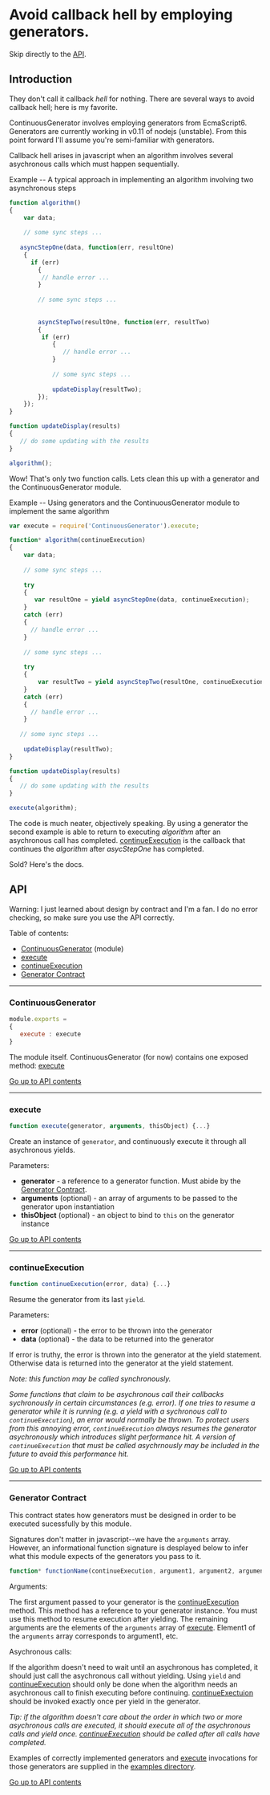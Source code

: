 Avoid callback hell by employing generators.
====

Skip directly to the [API](#api).

## Introduction

They don't call it callback *hell* for nothing. There are several ways to avoid callback hell; here is my favorite.

ContinuousGenerator involves employing generators from EcmaScript6. Generators are currently working in v0.11 of nodejs (unstable). From this point forward I'll assume you're semi-familiar with generators.

Callback hell arises in javascript when an algorithm involves several asychronous calls which must happen sequentially.

Example -- A typical approach in implementing an algorithm involving two asynchronous steps
```javascript
function algorithm()
{
    var data;
    
    // some sync steps ...
  
   asyncStepOne(data, function(err, resultOne)
    {
      if (err)
        {
         // handle error ...
        }
            
        // some sync steps ...
        
        
        asyncStepTwo(resultOne, function(err, resultTwo)
        {
         if (err)
            {
               // handle error ...
            }
            
            // some sync steps ...
            
            updateDisplay(resultTwo);
        });
    });
}

function updateDisplay(results)
{
   // do some updating with the results
}

algorithm();
```

Wow! That's only two function calls. Lets clean this up with a generator and the ContinuousGenerator module.

Example -- Using generators and the ContinuousGenerator module to implement the same algorithm
```javascript
var execute = require('ContinuousGenerator').execute;

function* algorithm(continueExecution)
{
    var data;
    
    // some sync steps ...
  
    try
    {
       var resultOne = yield asyncStepOne(data, continueExecution);
    }
    catch (err)
    {
      // handle error ...
    }
    
    // some sync steps ...
    
    try
    {
        var resultTwo = yield asyncStepTwo(resultOne, continueExecution); 
    }
    catch (err)
    {
      // handle error ...
    }
    
   // some sync steps ...
            
    updateDisplay(resultTwo);
}

function updateDisplay(results)
{
   // do some updating with the results
}

execute(algorithm);
```
The code is much neater, objectively speaking. By using a generator the second example is able to return to executing *algorithm* 
after an asychronous call has completed. [continueExecution](#continueexecution) is the callback that continues the *algorithm* after *asycStepOne* has completed.

Sold? Here's the docs.

## <a name="api"></a> API
Warning: I just learned about design by contract and I'm a fan. I do no error checking, so make sure you use the API correctly.

Table of contents:

* [ContinuousGenerator](#continuousgenerator) (module)
* [execute](#execute)
* [continueExecution](#continueExecution)
* [Generator Contract](#generator-contract)

---

### <a name="continuousgenerator"></a> ContinuousGenerator

```javascript
module.exports =
{
   execute : execute
}
```

The module itself. ContinuousGenerator (for now) contains one exposed method: [execute](#execute)

[Go up to API contents](#api)

---

### execute

```javascript
function execute(generator, arguments, thisObject) {...}
```

Create an instance of `generator`, and continuously execute it through all asychronous yields.

Parameters:

* **generator** - a reference to a generator function. Must abide by the [Generator Contract](#generator-contract).
* **arguments** (optional) - an array of arguments to be passed to the generator upon instantiation
* **thisObject** (optional) - an object to bind to `this` on the generator instance

[Go up to API contents](#api)

---

### <a name="continueexecution"></a> continueExecution

```javascript
function continueExecution(error, data) {...}
```

Resume the generator from its last `yield`.

Parameters:

* **error** (optional) - the error to be thrown into the generator
* **data** (optional) - the data to be returned into the generator

If error is truthy, the error is thrown into the generator at the yield statement. Otherwise data is returned into the generator at the yield statement.

*Note: this function may be called synchronously.*

*Some functions that claim to be asychronous call their callbacks sychronously in certain circumstances (e.g. error). If one tries to resume a generator while it is running (e.g. a yield with a sychronous call to `continueExecution`), an error would normally be thrown. To protect users from this annoying error, `continueExecution` always resumes the generator asychronously which introduces slight performance hit. A version of `continueExecution` that must be called asychrnously may be included in the future to avoid this performance hit.*

[Go up to API contents](#api)

---

### <a name="generator-contract"></a> Generator Contract

This contract states how generators must be designed in order to be executed sucessfully by this module.

Signatures don't matter in javascript--we have the `arguments` array. However, an informational function signature is desplayed below to infer what this module expects of the generators you pass to it.
```javascript
function* functionName(continueExecution, argument1, argument2, argument3, ....) {...}
```

Arguments:

The first argument passed to your generator is the [continueExecution](#continueexecution) method. This method has a reference to your generator instance. You must use this method to resume execution after yielding. The remaining arguments are the elements of the `arguments` array of [execute](#execute). Element1 of the `arguments` array corresponds to argument1, etc.

Asychronous calls:

If the algorithm doesn't need to wait until an asychronous has completed, it should just call the asychronous call without yielding. Using `yield` and [continueExecution](#continueexecution) should only be done when the algorithm needs an asychronous call to finish executing before continuing. [continueExectuion](#continueexecution) should be invoked exactly once per yield in the generator.

*Tip: if the algorithm doesn't care about the order in which two or more asychronous calls are executed, it should execute all of the asychronous calls and yield once. [continueExecution](#continueexecution) should be called after all calls have completed.*

Examples of correctly implemented generators and [execute](#execute) invocations for those generators are supplied in the [examples directory](https://github.com/joshterrell805/ContinuousGenerator/tree/master/examples).

[Go up to API contents](#api)
